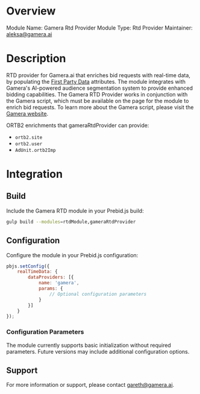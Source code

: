 # Overview

Module Name: Gamera Rtd Provider
Module Type: Rtd Provider
Maintainer: aleksa@gamera.ai

# Description

RTD provider for Gamera.ai that enriches bid requests with real-time data, by populating the [First Party Data](https://docs.prebid.org/features/firstPartyData.html) attributes.
The module integrates with Gamera's AI-powered audience segmentation system to provide enhanced bidding capabilities.
The Gamera RTD Provider works in conjunction with the Gamera script, which must be available on the page for the module to enrich bid requests. To learn more about the Gamera script, please visit the [Gamera website](https://gamera.ai/).

ORTB2 enrichments that gameraRtdProvider can provide:
 * `ortb2.site`
 * `ortb2.user`
 * `AdUnit.ortb2Imp`

# Integration

## Build

Include the Gamera RTD module in your Prebid.js build:

```bash
gulp build --modules=rtdModule,gameraRtdProvider
```

## Configuration

Configure the module in your Prebid.js configuration:

```javascript
pbjs.setConfig({
    realTimeData: {
        dataProviders: [{
            name: 'gamera',
            params: {
                // Optional configuration parameters
            }
        }]
    }
});
```

### Configuration Parameters

The module currently supports basic initialization without required parameters. Future versions may include additional configuration options.

## Support

For more information or support, please contact gareth@gamera.ai.
